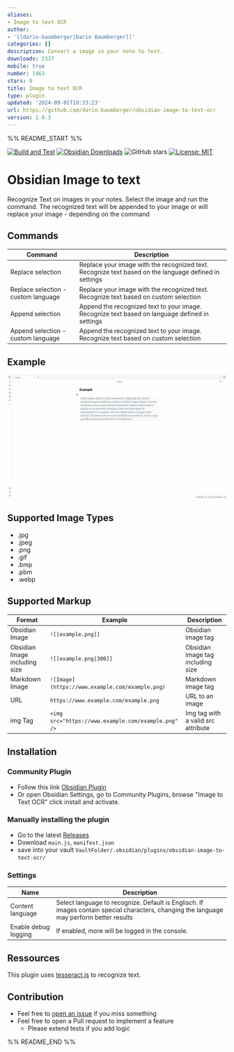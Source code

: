 ```yaml
---
aliases:
- Image to text OCR
author:
- '[[dario-baumberger|Dario Baumberger]]'
categories: []
description: Convert a image in your note to text.
downloads: 2337
mobile: true
number: 1463
stars: 9
title: Image to text OCR
type: plugin
updated: '2024-09-01T19:33:23'
url: https://github.com/dario-baumberger/obsidian-image-to-text-ocr
version: 1.0.3
---
```


%% README_START %%

[![Build and Test](https://github.com/dario-baumberger/obsidian-image-to-text-ocr/actions/workflows/build.yml/badge.svg)](https://github.com/dario-baumberger/obsidian-image-to-text-ocr/actions/workflows/build.yml)
[![Obsidian Downloads](https://img.shields.io/badge/dynamic/json?color=7e6ad6&labelColor=34208c&label=Obsidian%20Downloads&query=$['image-to-text-ocr'].downloads&url=https://raw.githubusercontent.com/obsidianmd/obsidian-releases/master/community-plugin-stats.json&)](obsidian://show-plugin?id=image-to-text-ocr)
![GitHub stars](https://img.shields.io/github/stars/dario-baumberger/obsidian-image-to-text-ocr?style=flat)
[![License: MIT](https://img.shields.io/badge/License-MIT-yellow.svg)](https://github.com/dario-baumberger/obsidian-image-to-text-ocr/blob/master/LICENCE)

# Obsidian Image to text

Recognize Text on images in your notes. Select the image and run the command. The recognized text will be appended to your image or will replace your image - depending on the command

## Commands

| Command                             | Description                                                                                           |
| ----------------------------------- | ----------------------------------------------------------------------------------------------------- |
| Replace selection                   | Replace your image with the recognized text. Recognize text based on the language defined in settings |
| Replace selection - custom language | Replace your image with the recognized text. Recognize text based on custom selection                 |
| Append selection                    | Append the recognized text to your image. Recognize text based on language defined in settings        |
| Append selection - custom language  | Append the recognized text to your image. Recognize text based on custom selection                    |

## Example

![Lorem ipsum Animated](https://raw.githubusercontent.com/dario-baumberger/obsidian-image-to-text-ocr/HEAD/demo/loremipsum.gif)

## Supported Image Types

-   .jpg
-   .jpeg
-   .png
-   .gif
-   .bmp
-   .pbm
-   .webp

## Supported Markup

| Format                        | Example                                             | Description                        |
| ----------------------------- | --------------------------------------------------- | ---------------------------------- |
| Obsidian Image                | `![[example.png]]`                                  | Obsidian image tag                 |
| Obsidian Image including size | `![[example.png\|300]]`                             | Obsidian image tag including size  |
| Markdown Image                | `![Image](https://www.example.com/example.png)`     | Markdown image tag                 |
| URL                           | `https://www.example.com/example.png`               | URL to an image                    |
| img Tag                       | `<img src="https://www.example.com/example.png" />` | Img tag with a valid src attribute |

## Installation

### Community Plugin

-   Follow this link [Obsidian Plugin](https://obsidian.md/plugins?id=image-to-text-ocr)
-   Or open Obsidian Settings, go to Community Plugins, browse "Image to Text OCR" click install and activate.

### Manually installing the plugin

-   Go to the latest [Releases](https://github.com/dario-baumberger/obsidian-image-to-text-ocr/releases)
-   Download `main.js`, `manifest.json`
-   save into your vault `VaultFolder/.obsidian/plugins/obsidian-image-to-text-ocr/`

### Settings

| Name                 | Description                                                                                                                               |
| -------------------- | ----------------------------------------------------------------------------------------------------------------------------------------- |
| Content language     | Select language to recognize. Default is Englisch. If images contain special characters, changing the language may perform better results |
| Enable debug logging | If enabled, more will be logged in the console.                                                                                           |

## Ressources

This plugin uses [tesseract.js](https://github.com/naptha/tesseract.js/) to recognize text.

## Contribution

-   Feel free to [open an issue](https://github.com/dario-baumberger/obsidian-image-to-text-ocr/issues) if you miss something
-   Feel free to open a Pull request to implement a feature
    -   Please extend tests if you add logic


%% README_END %%